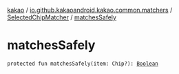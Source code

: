 [kakao](../../index.md) / [io.github.kakaoandroid.kakao.common.matchers](../index.md) / [SelectedChipMatcher](index.md) / [matchesSafely](./matches-safely.md)

# matchesSafely

`protected fun matchesSafely(item: Chip?): `[`Boolean`](https://kotlinlang.org/api/latest/jvm/stdlib/kotlin/-boolean/index.html)